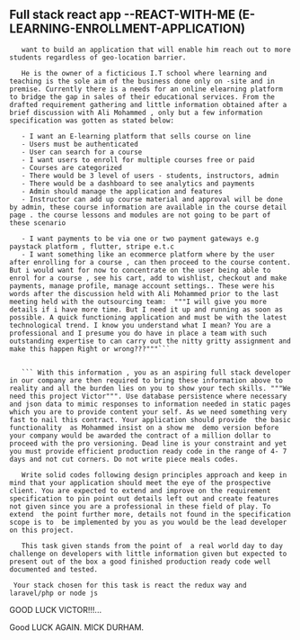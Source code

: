 ## Full stack react app --REACT-WITH-ME (E-LEARNING-ENROLLMENT-APPLICATION)

``` Ali Mohammed Alvin Turuk a client who is a very busy person, has decided that he would 
   want to build an application that will enable him reach out to more students regardless of geo-location barrier.

   He is the owner of a ficticious I.T school where learning and teaching is the sole aim of the business done only on -site and in premise. Currently there is a needs for an online elearning platform to bridge the gap in sales of their educational services. From the drafted requirement gathering and little information obtained after a brief discussion with Ali Mohammed , only but a few information specification was gotten as stated below: 

   - I want an E-learning platform that sells course on line
   - Users must be authenticated
   - User can search for a course
   - I want users to enroll for multiple courses free or paid
   - Courses are categorized
   - There would be 3 level of users - students, instructors, admin
   - There would be a dashboard to see analytics and payments
   - Admin should manage the application and features
   - Instructor can add up course material and approval will be done by admin, these course information are available in the course detail page . the course lessons and modules are not going to be part of these scenario
   
   - I want payments to be via one or two payment gateways e.g paystack platform , flutter, stripe e.t.c
   - I want something like an ecommerce platform where by the user after enrolling for a course , can then proceed to the course content. But i would want for now to concentrate on the user being able to enrol for a course , see his cart, add to wishlist, checkout and make payments, manage profile, manage account settings.. These were his words after the discussion held with Ali Mohammed prior to the last meeting held with the outsourcing team:  """I will give you more details if i have more time. But I need it up and running as soon as possible. A quick functioning application and must be with the latest technological trend. I know you understand what I mean? You are a professional and I presume you do have in place a team with such outstanding expertise to can carry out the nitty gritty assignment and make this happen Right or wrong???"""```


   ``` With this information , you as an aspiring full stack developer in our company are then required to bring these information above to reality and all the burden lies on you to show your tech skills. """We need this project Victor""". Use database persistence where necessary and json data to mimic responses to information needed in static pages which you are to provide content your self. As we need something very fast to nail this contract. Your application should provide  the basic functionality  as Mohammed insist on a show me  demo version before your company would be awarded the contract of a million dollar to proceed with the pro versioning. Dead line is your constraint and yet you must provide efficient production ready code in the range of 4- 7 days and not cut corners. Do not write piece meals codes.

   Write solid codes following design principles approach and keep in mind that your application should meet the eye of the prospective client. You are expected to extend and improve on the requirement specification to pin point out details left out and create features not given since you are a professional in these field of play. To extend  the point further more, details not found in the specification scope is to  be implemented by you as you would be the lead developer on this project.

   This task given stands from the point of  a real world day to day challenge on developers with little information given but expected to present out of the box a good finished production ready code well documented and tested.
   ```


   ``` Your stack chosen for this task is react the redux way and laravel/php or node js```

   GOOD LUCK VICTOR!!!...

   Good LUCK AGAIN.
   MICK DURHAM.
